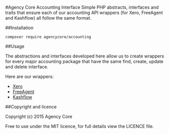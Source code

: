 #Agency Core Accounting Interface
Simple PHP abstracts, interfaces and traits that ensure each of our accounting API wrappers (for Xero, FreeAgent and Kashflow) all follow the same format.

##Installation

    composer require agencycore/accounting

##Usage

The abstractions and interfaces developed here allow us to create wrappers for every major accounting package that have the same find, create, update and delete interface.

Here are our wrappers:

* [Xero](https://github.com/agencycore/xero)
* [FreeAgent](https://github.com/agencycore/freeagent)
* [Kashflow](https://github.com/agencycore/kashflow)

##Copyright and licence

Copyright (c) 2015 Agency Core

Free to use under the MIT licence, for full details view the LICENCE file.